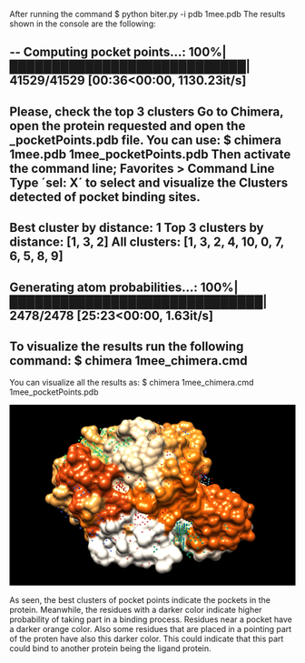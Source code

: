 After running the command
$ python biter.py -i pdb 1mee.pdb
The results shown in the console are the following:

 -- Computing pocket points...: 100%|████████████████████████████| 41529/41529 [00:36<00:00, 1130.23it/s]
------------------------------
Please, check the top 3 clusters
Go to Chimera, open the protein requested and open the _pocketPoints.pdb file. You can use:
$ chimera 1mee.pdb 1mee_pocketPoints.pdb
Then activate the command line; Favorites > Command Line
Type ´sel: X´ to select and visualize the Clusters detected of pocket binding sites.
------------------------------
Best cluster by distance: 1
Top 3 clusters by distance: [1, 3, 2]
All clusters: [1, 3, 2, 4, 10, 0, 7, 6, 5, 8, 9]
------------------------------
Generating atom probabilities...: 100%|██████████████████████████████| 2478/2478 [25:23<00:00,  1.63it/s]
------------------------------
To visualize the results run the following command:
$ chimera 1mee_chimera.cmd
------------------------------
You can visualize all the results as:
$ chimera 1mee_chimera.cmd 1mee_pocketPoints.pdb

![1mee output chimera](1mee_image.png "1mee visualisation in chimera of probabilities and pocket cluster points")

As seen, the best clusters of pocket points indicate the pockets in the protein. Meanwhile, the residues with a darker color indicate higher probability of taking part in a binding process.
Residues near a pocket have a darker orange color. Also some residues that are placed in a pointing part of the proten have also this darker color. This could indicate that this part could bind to another protein being the ligand protein.